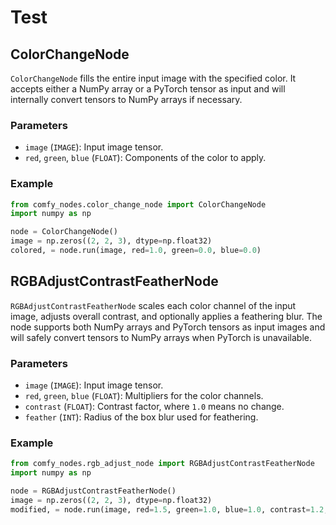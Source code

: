 # Test

## ColorChangeNode

`ColorChangeNode` fills the entire input image with the specified color.
It accepts either a NumPy array or a PyTorch tensor as input and will
internally convert tensors to NumPy arrays if necessary.

### Parameters

- `image` (`IMAGE`): Input image tensor.
- `red`, `green`, `blue` (`FLOAT`): Components of the color to apply.

### Example

```python
from comfy_nodes.color_change_node import ColorChangeNode
import numpy as np

node = ColorChangeNode()
image = np.zeros((2, 2, 3), dtype=np.float32)
colored, = node.run(image, red=1.0, green=0.0, blue=0.0)
```

## RGBAdjustContrastFeatherNode

`RGBAdjustContrastFeatherNode` scales each color channel of the input image,
adjusts overall contrast, and optionally applies a feathering blur. The node
supports both NumPy arrays and PyTorch tensors as input images and will safely
convert tensors to NumPy arrays when PyTorch is unavailable.

### Parameters

- `image` (`IMAGE`): Input image tensor.
- `red`, `green`, `blue` (`FLOAT`): Multipliers for the color channels.
- `contrast` (`FLOAT`): Contrast factor, where `1.0` means no change.
- `feather` (`INT`): Radius of the box blur used for feathering.

### Example

```python
from comfy_nodes.rgb_adjust_node import RGBAdjustContrastFeatherNode
import numpy as np

node = RGBAdjustContrastFeatherNode()
image = np.zeros((2, 2, 3), dtype=np.float32)
modified, = node.run(image, red=1.5, green=1.0, blue=1.0, contrast=1.2, feather=1)
```
